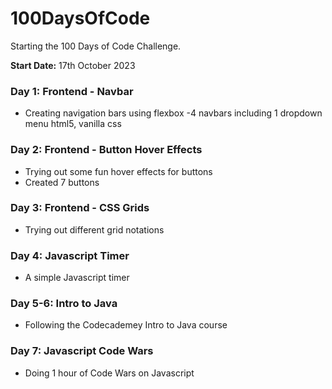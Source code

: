 # 100DaysOfCode

Starting the 100 Days of Code Challenge.

**Start Date:** 17th October 2023

### Day 1: Frontend - Navbar
- Creating navigation bars using flexbox
-4 navbars including 1 dropdown menu
    html5, vanilla css

### Day 2: Frontend - Button Hover Effects
- Trying out some fun hover effects for buttons
- Created 7 buttons

### Day 3: Frontend - CSS Grids
- Trying out different grid notations

### Day 4: Javascript Timer
- A simple Javascript timer

### Day 5-6: Intro to Java
- Following the Codecademey Intro to Java course

### Day 7: Javascript Code Wars
- Doing 1 hour of Code Wars on Javascript